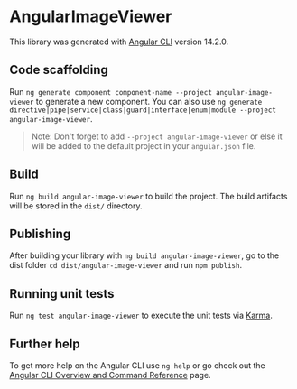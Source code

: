 # AngularImageViewer

This library was generated with [Angular CLI](https://github.com/angular/angular-cli) version 14.2.0.

## Code scaffolding

Run `ng generate component component-name --project angular-image-viewer` to generate a new component. You can also use `ng generate directive|pipe|service|class|guard|interface|enum|module --project angular-image-viewer`.
> Note: Don't forget to add `--project angular-image-viewer` or else it will be added to the default project in your `angular.json` file. 

## Build

Run `ng build angular-image-viewer` to build the project. The build artifacts will be stored in the `dist/` directory.

## Publishing

After building your library with `ng build angular-image-viewer`, go to the dist folder `cd dist/angular-image-viewer` and run `npm publish`.

## Running unit tests

Run `ng test angular-image-viewer` to execute the unit tests via [Karma](https://karma-runner.github.io).

## Further help

To get more help on the Angular CLI use `ng help` or go check out the [Angular CLI Overview and Command Reference](https://angular.io/cli) page.
